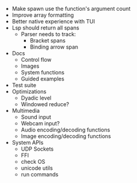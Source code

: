 - Make spawn use the function's argument count
- Improve array formatting
- Better native experience with TUI
- Lsp should return all spans
  - Parser needs to track:
    - Bracket spans
    - Binding arrow span
- Docs
  - Control flow
  - Images
  - System functions
  - Guided examples
- Test suite
- Optimizations
  - Dyadic level
  - Windowed reduce?
- Multimedia
  - Sound input
  - Webcam input?
  - Audio encoding/decoding functions
  - Image encoding/decoding functions
- System APIs
  - UDP Sockets
  - FFI
  - check OS
  - unicode utils
  - run commands